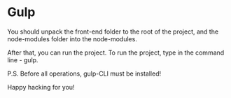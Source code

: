 # Gulp

You should  unpack the front-end folder to the root of the project, and the node-modules folder into the node-modules.

After that, you can run the project.
To run the project, type in the command line - gulp.

P.S. Before all operations, gulp-CLI must be installed!

Happy hacking for you!
